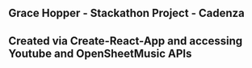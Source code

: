 ## Grace Hopper - Stackathon Project - Cadenza

## Created via Create-React-App and accessing Youtube and OpenSheetMusic APIs
